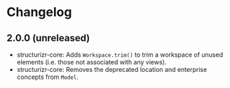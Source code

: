 # Changelog

## 2.0.0 (unreleased)

- structurizr-core: Adds `Workspace.trim()` to trim a workspace of unused elements (i.e. those not associated with any views).
- structurizr-core: Removes the deprecated location and enterprise concepts from `Model`.

